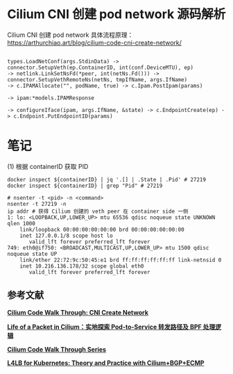 

# Cilium CNI 创建 pod network 源码解析
Cilium CNI 创建 pod network 具体流程原理：https://arthurchiao.art/blog/cilium-code-cni-create-network/


```

types.LoadNetConf(args.StdinData) -> connector.SetupVeth(ep.ContainerID, int(conf.DeviceMTU), ep)
-> netlink.LinkSetNsFd(*peer, int(netNs.Fd())) -> connector.SetupVethRemoteNs(netNs, tmpIfName, args.IfName)
-> c.IPAMAllocate("", podName, true) -> c.Ipam.PostIpam(params) 

-> ipam:*models.IPAMResponse

-> configureIface(ipam, args.IfName, &state) -> c.EndpointCreate(ep) -> c.Endpoint.PutEndpointID(params)

```


# 笔记
(1) 根据 containerID 获取 PID
```shell
docker inspect ${containerID} | jq '.[] | .State | .Pid' # 27219
docker inspect ${containerID} | grep "Pid" # 27219

# nsenter -t <pid> -n <command>
nsenter -t 27219 -n
ip addr # 获得 Cilium 创建的 veth peer 在 container side 一侧
1: lo: <LOOPBACK,UP,LOWER_UP> mtu 65536 qdisc noqueue state UNKNOWN qlen 1000
    link/loopback 00:00:00:00:00:00 brd 00:00:00:00:00:00
    inet 127.0.0.1/8 scope host lo
       valid_lft forever preferred_lft forever
749: eth0@if750: <BROADCAST,MULTICAST,UP,LOWER_UP> mtu 1500 qdisc noqueue state UP
    link/ether 22:72:9c:50:45:e1 brd ff:ff:ff:ff:ff:ff link-netnsid 0
    inet 10.216.136.178/32 scope global eth0
       valid_lft forever preferred_lft forever
```


## 参考文献
**[Cilium Code Walk Through: CNI Create Network](https://arthurchiao.art/blog/cilium-code-cni-create-network/)**

**[Life of a Packet in Cilium：实地探索 Pod-to-Service 转发路径及 BPF 处理逻辑](https://arthurchiao.art/blog/cilium-life-of-a-packet-pod-to-service-zh/)**

**[Cilium Code Walk Through Series](http://arthurchiao.art/blog/cilium-code-series/)**

**[L4LB for Kubernetes: Theory and Practice with Cilium+BGP+ECMP](http://arthurchiao.art/blog/k8s-l4lb/)**
